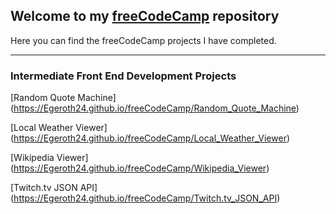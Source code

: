 ## Welcome to my [freeCodeCamp](https://www.freecodecamp.com) repository


Here you can find the freeCodeCamp projects I have completed.

----

### Intermediate Front End Development Projects
[Random Quote Machine] (https://Egeroth24.github.io/freeCodeCamp/Random_Quote_Machine)

[Local Weather Viewer] (https://Egeroth24.github.io/freeCodeCamp/Local_Weather_Viewer)

[Wikipedia Viewer] (https://Egeroth24.github.io/freeCodeCamp/Wikipedia_Viewer)

[Twitch.tv JSON API] (https://Egeroth24.github.io/freeCodeCamp/Twitch.tv_JSON_API)
